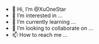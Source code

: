 - 👋 Hi, I’m @XuOneStar
- 👀 I’m interested in ...
- 🌱 I’m currently learning ...
- 💞️ I’m looking to collaborate on ...
- 📫 How to reach me ...

<!---
XuOneStar/XuOneStar is a ✨ special ✨ repository because its `README.md` (this file) appears on your GitHub profile.
You can click the Preview link to take a look at your changes.
--->
